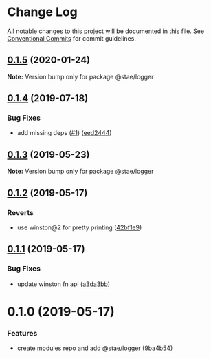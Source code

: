 # Change Log

All notable changes to this project will be documented in this file.
See [Conventional Commits](https://conventionalcommits.org) for commit guidelines.

## [0.1.5](https://github.com/staeco/modules/compare/@stae/logger@0.1.4...@stae/logger@0.1.5) (2020-01-24)

**Note:** Version bump only for package @stae/logger





## [0.1.4](https://github.com/staeco/modules/compare/@stae/logger@0.1.3...@stae/logger@0.1.4) (2019-07-18)


### Bug Fixes

* add missing deps ([#1](https://github.com/staeco/modules/issues/1)) ([eed2444](https://github.com/staeco/modules/commit/eed2444))





## [0.1.3](https://github.com/staeco/modules/compare/@stae/logger@0.1.2...@stae/logger@0.1.3) (2019-05-23)

**Note:** Version bump only for package @stae/logger





## [0.1.2](https://github.com/staeco/modules/compare/@stae/logger@0.1.1...@stae/logger@0.1.2) (2019-05-17)


### Reverts

* use winston@2 for pretty printing ([42bf1e9](https://github.com/staeco/modules/commit/42bf1e9))





## [0.1.1](https://github.com/staeco/modules/compare/@stae/logger@0.1.0...@stae/logger@0.1.1) (2019-05-17)


### Bug Fixes

* update winston fn api ([a3da3bb](https://github.com/staeco/modules/commit/a3da3bb))





# 0.1.0 (2019-05-17)


### Features

* create modules repo and add @stae/logger ([9ba4b54](https://github.com/staeco/modules/commit/9ba4b54))
